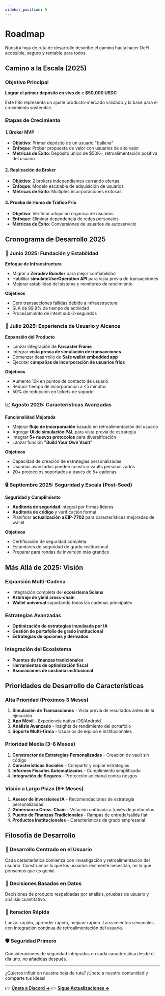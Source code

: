 ```yaml
---
sidebar_position: 9
---
```


# Roadmap

Nuestra hoja de ruta de desarrollo describe el camino hacia hacer DeFi accesible, seguro y rentable
para todos.

## Camino a la Escala (2025)

### Objetivo Principal

**Lograr el primer depósito en vivo de ≥ $50,000 USDC**

Este hito representa un ajuste producto-mercado validado y la base para el crecimiento sostenible.

### Etapas de Crecimiento

#### 1. **Broker MVP**

- **Objetivo**: Primer depósito de un usuario "ballena"
- **Enfoque**: Probar propuesta de valor con usuarios de alto valor
- **Métricas de Éxito**: Depósito único de $50K+, retroalimentación positiva del usuario

#### 2. **Replicación de Broker**

- **Objetivo**: 2 brokers independientes cerrando ofertas
- **Enfoque**: Modelo escalable de adquisición de usuarios
- **Métricas de Éxito**: Múltiples incorporaciones exitosas

#### 3. **Prueba de Humo de Tráfico Frío**

- **Objetivo**: Verificar adopción orgánica de usuarios
- **Enfoque**: Eliminar dependencia de redes personales
- **Métricas de Éxito**: Conversiones de usuarios de autoservicio

## Cronograma de Desarrollo 2025

### 🔧 **Junio 2025: Fundación y Estabilidad**

**Enfoque de Infraestructura**

- Migrar a **Zerodev Bundler** para mejor confiabilidad
- Habilitar **simulateUserOperation API** para vista previa de transacciones
- Mejorar estabilidad del sistema y monitoreo de rendimiento

**Objetivos**

- Cero transacciones fallidas debido a infraestructura
- SLA de 99.9% de tiempo de actividad
- Procesamiento de intent sub-2-segundos

### 🚀 **Julio 2025: Experiencia de Usuario y Alcance**

**Expansión del Producto**

- Lanzar integración de **Farcaster Frame**
- Integrar **vista previa de simulación de transacciones**
- Comenzar desarrollo de **Safe wallet embedded app**
- Ejecutar **campañas de incorporación de usuarios fríos**

**Objetivos**

- Aumento 10x en puntos de contacto de usuario
- Reducir tiempo de incorporación a &lt;5 minutos
- 50% de reducción en tickets de soporte

### 📈 **Agosto 2025: Características Avanzadas**

**Funcionalidad Mejorada**

- Mejorar **flujo de incorporación** basado en retroalimentación del usuario
- Agregar **UI de simulación P&L** para vista previa de estrategia
- Integrar **5+ nuevos protocolos** para diversificación
- Lanzar función **"Build Your Own Vault"**

**Objetivos**

- Capacidad de creación de estrategias personalizadas
- Usuarios avanzados pueden construir vaults personalizados
- 20+ protocolos soportados a través de 5+ cadenas

### 🔒 **Septiembre 2025: Seguridad y Escala (Post-Seed)**

**Seguridad y Cumplimiento**

- **Auditoría de seguridad** integral por firmas líderes
- **Auditoría de código** y verificación formal
- Planificar **actualización a EIP-7702** para características mejoradas de wallet

**Objetivos**

- Certificación de seguridad completa
- Estándares de seguridad de grado institucional
- Preparar para rondas de inversión más grandes

## Más Allá de 2025: Visión

### Expansión Multi-Cadena

- Integración completa del **ecosistema Solana**
- **Arbitraje de yield cross-chain**
- **Wallet universal** soportando todas las cadenas principales

### Estrategias Avanzadas

- **Optimización de estrategias impulsada por IA**
- **Gestión de portafolio de grado institucional**
- **Estrategias de opciones y derivados**

### Integración del Ecosistema

- **Puentes de finanzas tradicionales**
- **Herramientas de optimización fiscal**
- **Asociaciones de custodia institucional**

## Prioridades de Desarrollo de Características

### Alta Prioridad (Próximos 3 Meses)

1. **Simulación de Transacciones** - Vista previa de resultados antes de la ejecución
2. **App Móvil** - Experiencia nativa iOS/Android
3. **Análisis Avanzado** - Insights de rendimiento del portafolio
4. **Soporte Multi-firma** - Usuarios de equipo e institucionales

### Prioridad Media (3-6 Meses)

1. **Constructor de Estrategias Personalizadas** - Creación de vault sin código
2. **Características Sociales** - Compartir y copiar estrategias
3. **Informes Fiscales Automatizados** - Cumplimiento simplificado
4. **Integración de Seguros** - Protección adicional contra riesgos

### Visión a Largo Plazo (6+ Meses)

1. **Asesor de Inversiones IA** - Recomendaciones de estrategia personalizadas
2. **Gobernanza Cross-Chain** - Votación unificada a través de protocolos
3. **Puente de Finanzas Tradicionales** - Rampas de entrada/salida fiat
4. **Productos Institucionales** - Características de grado empresarial

## Filosofía de Desarrollo

### 🎯 **Desarrollo Centrado en el Usuario**

Cada característica comienza con investigación y retroalimentación del usuario. Construimos lo que
los usuarios realmente necesitan, no lo que pensamos que es genial.

### 🔬 **Decisiones Basadas en Datos**

Decisiones de producto respaldadas por análisis, pruebas de usuario y análisis cuantitativo.

### 🚀 **Iteración Rápida**

Lanzar rápido, aprender rápido, mejorar rápido. Lanzamientos semanales con integración continua de
retroalimentación del usuario.

### 🛡️ **Seguridad Primero**

Consideraciones de seguridad integradas en cada característica desde el día uno, no añadidas
después.

---

¿Quieres influir en nuestra hoja de ruta? ¡Únete a nuestra comunidad y comparte tus ideas!

👉 **[Únete a Discord →](https://discord.gg/zap-pilot)** 👉
**[Sigue Actualizaciones →](https://twitter.com/zappilot)**
